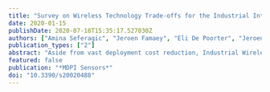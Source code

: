 ```yaml
---
title: "Survey on Wireless Technology Trade-offs for the Industrial Internet of Things"
date: 2020-01-15
publishDate: 2020-07-18T15:35:17.527030Z
authors: ["Amina Seferagic", "Jeroen Famaey", "Eli De Poorter", "Jeroen Hoebeke"]
publication_types: ["2"]
abstract: "Aside from vast deployment cost reduction, Industrial Wireless Sensor and Actuator Networks (IWSAN) introduce a new level of industrial connectivity. Wireless connection of sensors and actuators in industrial environments not only enables wireless monitoring and actuation, it also enables coordination of production stages, connecting mobile robots and autonomous transport vehicles, as well as localization and tracking of assets. All these opportunities already inspired the development of many wireless technologies in an effort to fully enable Industry 4.0. However, different technologies significantly differ in performance and capabilities, none being capable of supporting all industrial use cases. When designing a network solution, one must be aware of the capabilities and the trade-offs that prospective technologies have. This paper evaluates the technologies potentially suitable for IWSAN solutions covering an entire industrial site with limited infrastructure cost and discusses their trade-offs in an effort to provide information for choosing the most suitable technology for the use case of interest. The comparative discussion presented in this paper aims to enable engineers to choose the most suitable wireless technology for their specific IWSAN deployment."
featured: false
publication: "*MDPI Sensors*"
doi: "10.3390/s20020488"
---
```


